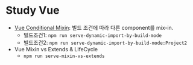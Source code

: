 # Study Vue
- [Vue Conditional Mixin](./README.vue-conditional-mixin.md): 빌드 조건에 따라 다른 component를 mix-in.
  - 빌드조건1: `npm run serve-dynamic-import-by-build-mode`
  - 빌드조건2: `npm run serve-dynamic-import-by-build-mode:Project2`
- Vue Mixin vs Extends & LifeCycle
  - `npm run serve-mixin-vs-extends`
